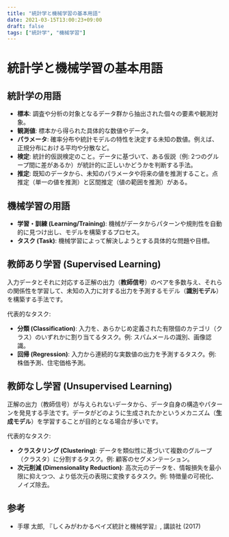 ```yaml
---
title: "統計学と機械学習の基本用語"
date: 2021-03-15T13:00:23+09:00
draft: false
tags: ["統計学", "機械学習"] 
---
```

<!--more-->
# 統計学と機械学習の基本用語

## 統計学の用語
-   **標本**: 調査や分析の対象となるデータ群から抽出された個々の要素や観測対象。
-   **観測値**: 標本から得られた具体的な数値やデータ。
-   **パラメータ**: 確率分布や統計モデルの特性を決定する未知の数値。例えば、正規分布における平均や分散など。
-   **検定**: 統計的仮説検定のこと。データに基づいて、ある仮説（例: 2つのグループ間に差があるか）が統計的に正しいかどうかを判断する手法。
-   **推定**: 既知のデータから、未知のパラメータや将来の値を推測すること。点推定（単一の値を推測）と区間推定（値の範囲を推測）がある。

## 機械学習の用語
-   **学習・訓練 (Learning/Training)**: 機械がデータからパターンや規則性を自動的に見つけ出し、モデルを構築するプロセス。
-   **タスク (Task)**: 機械学習によって解決しようとする具体的な問題や目標。

## 教師あり学習 (Supervised Learning)
入力データとそれに対応する正解の出力（**教師信号**）のペアを多数与え、それらの関係性を学習して、未知の入力に対する出力を予測するモデル（**識別モデル**）を構築する手法です。

代表的なタスク:
-   **分類 (Classification)**: 入力を、あらかじめ定義された有限個のカテゴリ（クラス）のいずれかに割り当てるタスク。例: スパムメールの識別、画像認識。
-   **回帰 (Regression)**: 入力から連続的な実数値の出力を予測するタスク。例: 株価予測、住宅価格予測。

## 教師なし学習 (Unsupervised Learning)
正解の出力（教師信号）が与えられないデータから、データ自身の構造やパターンを発見する手法です。データがどのように生成されたかというメカニズム（**生成モデル**）を学習することが目的となる場合が多いです。

代表的なタスク:
-   **クラスタリング (Clustering)**: データを類似性に基づいて複数のグループ（クラスタ）に分割するタスク。例: 顧客のセグメンテーション。
-   **次元削減 (Dimensionality Reduction)**: 高次元のデータを、情報損失を最小限に抑えつつ、より低次元の表現に変換するタスク。例: 特徴量の可視化、ノイズ除去。

## 参考
-   手塚 太郎, 『しくみがわかるベイズ統計と機械学習』, 講談社 (2017)